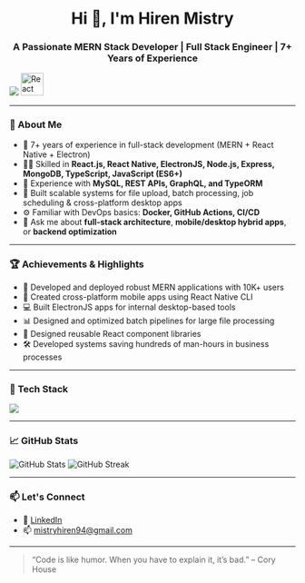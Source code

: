 <h1 align="center">Hi 👋, I'm Hiren Mistry</h1>
<h3 align="center">A Passionate MERN Stack Developer | Full Stack Engineer | 7+ Years of Experience</h3>

<p align="left">
  <img src="https://skillicons.dev/icons?i=react,electron,nodejs,express,mongodb,typescript,javascript,mysql,html,css,git,docker,graphql" />
  <img src="https://raw.githubusercontent.com/react-native-community/react-native-elements/next-website/static/img/logo.png" alt="React Native" width="40" height="40"/>
</p>

---

### 🚀 About Me

- 🧠 7+ years of experience in full-stack development (MERN + React Native + Electron)
- 👨‍💻 Skilled in **React.js, React Native, ElectronJS, Node.js, Express, MongoDB, TypeScript, JavaScript (ES6+)**
- 💾 Experience with **MySQL, REST APIs, GraphQL, and TypeORM**
- 📁 Built scalable systems for file upload, batch processing, job scheduling & cross-platform desktop apps
- ⚙️ Familiar with DevOps basics: **Docker, GitHub Actions, CI/CD**
- 💬 Ask me about **full-stack architecture**, **mobile/desktop hybrid apps**, or **backend optimization**

---

### 🏆 Achievements & Highlights

- 🚀 Developed and deployed robust MERN applications with 10K+ users
- 📱 Created cross-platform mobile apps using React Native CLI
- 💻 Built ElectronJS apps for internal desktop-based tools
- 📊 Designed and optimized batch pipelines for large file processing
- 🧪 Designed reusable React component libraries
- 🛠 Developed systems saving hundreds of man-hours in business processes

---

### 🧰 Tech Stack

<p align="left">
  <img src="https://skillicons.dev/icons?i=react,reactnative,electron,nodejs,express,mongodb,typescript,javascript,mysql,html,css,git,docker,graphql" />
</p>

---

### 📈 GitHub Stats

<p align="left">
  <img src="https://github-readme-stats.vercel.app/api?username=mistryhiren94&show_icons=true&theme=radical" alt="GitHub Stats" />
  <img src="https://github-readme-streak-stats.herokuapp.com/?user=mistryhiren94&theme=radical" alt="GitHub Streak" />
</p>

---

### 📫 Let's Connect

- 💼 <a href="https://www.linkedin.com/in/hiren-mistry94/" target="_blank" rel="noopener noreferrer">LinkedIn</a>
- 📫 <a href="mailto:mistryhiren94@gmail.com">mistryhiren94@gmail.com</a>

---

> “Code is like humor. When you have to explain it, it’s bad.” – Cory House
